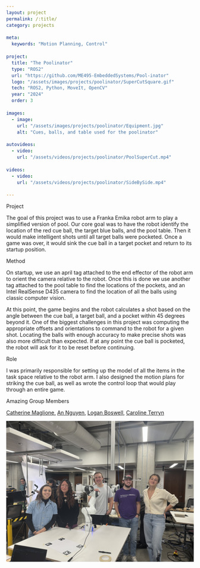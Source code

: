 ```yaml
---
layout: project
permalink: /:title/
category: projects

meta:
  keywords: "Motion Planning, Control"

project:
  title: "The Poolinator"
  type: "ROS2"
  url: "https://github.com/ME495-EmbeddedSystems/Pool-inator"
  logo: "/assets/images/projects/poolinator/SuperCutSquare.gif"
  tech: "ROS2, Python, MoveIt, OpenCV"
  year: "2024"
  order: 3

images:
  - image:
    url: "/assets/images/projects/poolinator/Equipment.jpg"
    alt: "Cues, balls, and table used for the poolinator"

autovideos:
  - video:
    url: "/assets/videos/projects/poolinator/PoolSuperCut.mp4"

videos:
  - video:
    url: "/assets/videos/projects/poolinator/SideBySide.mp4"

---
```

<span class="h2">Project</span>
<p> The goal of this project was to use a Franka Emika robot arm to play a simplified version of pool. Our core goal was to have the robot identify the location of the red cue ball, the target blue balls, and the pool table. Then it would make intelligent shots until all target balls were pocketed. Once a game was over, it would sink the cue ball in a target pocket and return to its startup position.
</p>
<span class="h2">Method</span>
<p> On startup, we use an april tag attached to the end effector of the robot arm to orient the camera relative to the robot. Once this is done we use another tag attached to the pool table to find the locations of the pockets, and an Intel RealSense D435 camera to find the location of all the balls using classic computer vision. </p>
<span class="h2"></span>
<p>
At this point, the game begins and the robot calculates a shot based on the angle between the cue ball, a target ball, and a pocket within 45 degrees beyond it. One of the biggest challenges in this project was computing the appropriate offsets and orientations to command to the robot for a given shot. Locating the balls with enough accuracy to make precise shots was also more difficult than expected.  If at any point the cue ball is pocketed, the robot will ask for it to be reset before continuing.
</p>
<span class="h2">Role</span>
<p> I was primarily responsible for setting up the model of all the items in the task space relative to the robot arm. I also designed the motion plans for striking the cue ball, as well as wrote the control loop that would play through an entire game.
</p>

<span class="h2">Amazing Group Members</span>
<p>
<a href="http://catherinemaglione.com/" target="_blank" rel="noopener noreferrer">Catherine Maglione,</a>
<a href="https://annguyen9461.github.io/" target="_blank" rel="noopener noreferrer">An Nguyen,</a>
<a href="https://lbos7.github.io/" target="_blank" rel="noopener noreferrer">Logan Boswell,</a>
<a href="https://www.linkedin.com/in/caroline-terryn-6817561a3/" target="_blank" rel="noopener noreferrer">Caroline Terryn</a>
</p>
<img src="/assets/images/projects/poolinator/TeamPhoto.jpg" alt="A great team">
